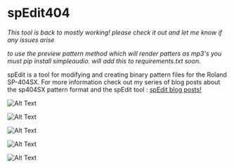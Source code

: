 # spEdit404
*This tool is back to mostly working! please check it out and let me know if any issues arise*


*to use the preview pattern method which will render patters as mp3's you must pip install simpleaudio. will add this to requirements.txt soon.*


spEdit is a tool for modifying and creating binary pattern files for the Roland SP-404SX. For more information check out my series of blog posts about the sp404SX pattern format and the spEdit tool : [spEdit blog posts!](http://byteflip.club/categories/sp-edit)


![Alt Text](https://i.imgur.com/dyEjnFO.png)

![Alt Text](https://i.imgur.com/v1Wu8fb.png)

![Alt Text](https://i.imgur.com/33NjjHS.png)

![Alt Text](https://i.imgur.com/L6UWHFr.png)

![Alt Text](https://i.imgur.com/izjNL2s.png)
